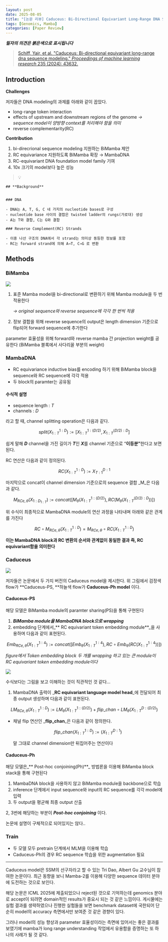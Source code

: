 ```yaml
---
layout: post
date: 2025-08-05
title: "[논문 리뷰] Caduceus: Bi-Directional Equivariant Long-Range DNA Sequence Modeling"
tags: [Genomics, Mamba]
categories: [Paper Review]
---
```


<span class="notion-red">_**필자의 의견은 붉은색으로 표시됩니다**_</span>


> [Schiff, Yair, et al. "Caduceus: Bi-directional equivariant long-range dna sequence modeling." ](https://pmc.ncbi.nlm.nih.gov/articles/PMC12189541/)[_Proceedings of machine learning research_](https://pmc.ncbi.nlm.nih.gov/articles/PMC12189541/)[ 235 (2024): 43632.](https://pmc.ncbi.nlm.nih.gov/articles/PMC12189541/)



## Introduction


**Challenges**


저자들은 DNA modeling의 과제를 아래와 같이 꼽았다.

- long-range token interaction
- effects of upstream and downstream regions of the genome 
_→ sequence model이 양방향 context를 처리해야 함을 의미_
- reverse complementarity(RC)

**Contribution**

1. bi-direcrional sequence modeling 지원하는 BiMamba 제안
1. RC equivariance 지원하도록 BiMamba 확장 → MambaDNA
1. RC-equivariant DNA foundation model family 기여
1. 10x 크기의 model보다 높은 성능

> 💡 


	## **Background**


	### DNA

	- DNA는 A, T, G, C 네 가지의 nucleotide bases로 구성
	- nucleotide base 사이의 결합은 twisted ladder의 rungs(가로대) 생성
	- A는 T와 결합, C는 G와 결합

	### Reverse Complement(RC) Strands

	- 이중 나선 구조의 DNA에서 각 strand는 의미상 동등한 정보를 포함
	- RC는 forward strand에 의해 A→T, C→G 로 변환


## Methods



### BiMamba


![](https://prod-files-secure.s3.us-west-2.amazonaws.com/542b861c-36a8-4051-84e5-8804b6728dba/2c247d59-7815-4980-99f0-8f0d21f445a7/image.png?X-Amz-Algorithm=AWS4-HMAC-SHA256&X-Amz-Content-Sha256=UNSIGNED-PAYLOAD&X-Amz-Credential=ASIAZI2LB4662VDXXREI%2F20250914%2Fus-west-2%2Fs3%2Faws4_request&X-Amz-Date=20250914T120146Z&X-Amz-Expires=3600&X-Amz-Security-Token=IQoJb3JpZ2luX2VjEN%2F%2F%2F%2F%2F%2F%2F%2F%2F%2F%2FwEaCXVzLXdlc3QtMiJHMEUCIQC71e5xmsc%2B85Gv34iUfzXprWbfi2LxXiJjMotykzgmsAIge8Q2ubkihrKEEW5W8IQQsCpsCSrxCal5SIx296k3NW4q%2FwMIWBAAGgw2Mzc0MjMxODM4MDUiDAmpMNJtLffCBwHnQCrcA3VRROmes476igmouB77FrMfIDDqbI4GZalnJLu9vSypemrLlVmwDqNIQDVKcFQxfk4EhRfFymuMmXiDa6TOKP5Xg50DzssJ3ON4ouptUzXcdA6gPZREDTujhIjJUmKpslJefLkIYQ8Wi9rLxT3oHVgiLvyaViepY8Nt3okcKHSioE63Y%2BKlv2KQzSIfzUJi7P6d0LJCQwwczyZ3OM1IgeJKMn4p%2FbiJRX6%2BYl5Zx5FuXoSX5NzYa%2BU%2FrgR9ei%2BegBzMQssVoP1ywUT7HgLsZnONaXrgI%2BntlNsiUCl5YVipgCVdzKDul%2FvvEqQL7BQh%2B%2FkQWrIXCa8L8Dh%2FRWmU9HlzjLcAUwHI1F%2BjNbzLeQ47UdhQtLrbnXXTEvsPkKt%2F7YYno%2FM6C9qKC5mizWnhsKwR7H3Mcv8xY%2BDdLGL9TMZF1Vvp6LekNvuIu%2FblerfAokOr7Ju6OdcPYHX%2FYmjIgwVzi5CHEceU0gG7dla0DmKfnzScMmnsRNJK0b6aTEcZBFROTF6RF4Phiuy3UDmxmEJpMBOUckh43JKm2ZE7JQ7Q2gK0unHHiCRC07NnWkzO5PRLCT4ZBlBIMCRxzcaWDFQ2ppPzC67%2BqHQAKdNBWLuL8KgHdaSx9GcmZ0MTMJzQmcYGOqUBGhY17pUalyZLMCtnAWLdExBqPtloR0q2jDHj5yn924TfNBASrdRD15d%2FJO%2BVZi9zJPWvWyIWFiME4Oy3mbysLyCRdBL529X2wmEFd2Sel5aptKPwja2JL%2FVVpVnWLRoViGdrQIrwmxnJUgZrNKoIXLnKcxSrHzfMKFJQwbt6THGKNoAC6wiZ4MejIARSpquhipazD6cnopZ56kLyObiHKJzh%2BrDP&X-Amz-Signature=2d4d77bcb6cca89e4196831f394269a311bedf8ed972a723595da164d9b0e07a&X-Amz-SignedHeaders=host&x-amz-checksum-mode=ENABLED&x-id=GetObject)

1. 표준 Mamba model을 bi-directional로 변환하기 위해 Mamba module을 두 번 적용한다

	_→ original sequence와 reverse sequence에 각각 한 번씩 적용_

1. 정보 결합을 위해 reverse sequence의 output은 length dimension 기준으로 flip되어 forward sequence에 추가한다

parameter 효율성을 위해 forward와 reverse mamba 간 projection weight를 공유한다 (BiMamba 블록에서 사다리꼴 부분의 weight)



### MambaDNA

- RC equivariance inductive bias를 encoding 하기 위해 BiMamba block을 sequence와 RC sequence에 각각 적용
- 두 block의 paramter는 공유됨


#### 수식적 설명

- sequence length : _T_
- channels : _D_

라고 할 때,  channel splitting operation은 다음과 같다.


$$
split(X^{1:D}_{1:T}):=[X^{1:(D/2)}_{1:T},X^{(D/2):D}_{1:T}]
$$


<span class="notion-red">쉽게 말해 </span><span class="notion-red">_**D**_</span><span class="notion-red"> channel을 가진 길이가 </span><span class="notion-red">_**T**_</span><span class="notion-red">인 </span><span class="notion-red">_**X**_</span><span class="notion-red">를 channel 기준으로 “</span><span class="notion-red">**이등분”**</span><span class="notion-red">한다고 보면 된다.</span>


RC 연산은 다음과 같이 정의된다.


$$
RC(X^{1:D}_{1:T}):=X^{D:1}_{T:1}
$$


마지막으로 concat이 channel dimension 기준으로의 sequence 결합 _M_은 다음과 같다.


$$
M_{RCe,\theta}(X_{1:D_{1:T}}):=concat([M_{\theta}(X^{1:(D/2)}_{1:T}),RC(M_{\theta}(X^{(D/2):D}_{1:T}))])
$$


위 수식이 최종적으로 MambaDNA module의 연산 과정을 나타내며 아래와 같은 관계를 가진다


$$
RC\circ M_{RCe,\theta}(X^{1:D}_{1:T}) = M_{RCe,\theta} \circ RC(X^{1:D}_{1:T})
$$


**이는 MambaDNA block과 RC 변환의 순서와 관계없이 동일한 결과 즉, RC equivariant함을 의미한다**



### Caduceus


![](https://prod-files-secure.s3.us-west-2.amazonaws.com/542b861c-36a8-4051-84e5-8804b6728dba/f94a60d7-8145-473b-aef9-7c68d3ec604a/image.png?X-Amz-Algorithm=AWS4-HMAC-SHA256&X-Amz-Content-Sha256=UNSIGNED-PAYLOAD&X-Amz-Credential=ASIAZI2LB4662VDXXREI%2F20250914%2Fus-west-2%2Fs3%2Faws4_request&X-Amz-Date=20250914T120146Z&X-Amz-Expires=3600&X-Amz-Security-Token=IQoJb3JpZ2luX2VjEN%2F%2F%2F%2F%2F%2F%2F%2F%2F%2F%2FwEaCXVzLXdlc3QtMiJHMEUCIQC71e5xmsc%2B85Gv34iUfzXprWbfi2LxXiJjMotykzgmsAIge8Q2ubkihrKEEW5W8IQQsCpsCSrxCal5SIx296k3NW4q%2FwMIWBAAGgw2Mzc0MjMxODM4MDUiDAmpMNJtLffCBwHnQCrcA3VRROmes476igmouB77FrMfIDDqbI4GZalnJLu9vSypemrLlVmwDqNIQDVKcFQxfk4EhRfFymuMmXiDa6TOKP5Xg50DzssJ3ON4ouptUzXcdA6gPZREDTujhIjJUmKpslJefLkIYQ8Wi9rLxT3oHVgiLvyaViepY8Nt3okcKHSioE63Y%2BKlv2KQzSIfzUJi7P6d0LJCQwwczyZ3OM1IgeJKMn4p%2FbiJRX6%2BYl5Zx5FuXoSX5NzYa%2BU%2FrgR9ei%2BegBzMQssVoP1ywUT7HgLsZnONaXrgI%2BntlNsiUCl5YVipgCVdzKDul%2FvvEqQL7BQh%2B%2FkQWrIXCa8L8Dh%2FRWmU9HlzjLcAUwHI1F%2BjNbzLeQ47UdhQtLrbnXXTEvsPkKt%2F7YYno%2FM6C9qKC5mizWnhsKwR7H3Mcv8xY%2BDdLGL9TMZF1Vvp6LekNvuIu%2FblerfAokOr7Ju6OdcPYHX%2FYmjIgwVzi5CHEceU0gG7dla0DmKfnzScMmnsRNJK0b6aTEcZBFROTF6RF4Phiuy3UDmxmEJpMBOUckh43JKm2ZE7JQ7Q2gK0unHHiCRC07NnWkzO5PRLCT4ZBlBIMCRxzcaWDFQ2ppPzC67%2BqHQAKdNBWLuL8KgHdaSx9GcmZ0MTMJzQmcYGOqUBGhY17pUalyZLMCtnAWLdExBqPtloR0q2jDHj5yn924TfNBASrdRD15d%2FJO%2BVZi9zJPWvWyIWFiME4Oy3mbysLyCRdBL529X2wmEFd2Sel5aptKPwja2JL%2FVVpVnWLRoViGdrQIrwmxnJUgZrNKoIXLnKcxSrHzfMKFJQwbt6THGKNoAC6wiZ4MejIARSpquhipazD6cnopZ56kLyObiHKJzh%2BrDP&X-Amz-Signature=292ed08c128b541e00e2b1c0389881a7abfd91c2178096ff98bb99c0b4a1c116&X-Amz-SignedHeaders=host&x-amz-checksum-mode=ENABLED&x-id=GetObject)


저자들은 논문에서 두 가지 버전의 Caduceus model을 제시한다. 위 그림에서 검정색 flow가 **Caduceus-PS, **하늘색 flow가 **Caduceus-Ph model** 이다.



#### Caduceus-PS


해당 모델은 BiMamba module의 paramter sharing(PS)을 통해 구현된다

1. _**BiMamba module을 MambaDNA block으로 wrapping**_
1. embedding 단계에서_** RC equivariant token embedding module**_을 사용하며 다음과 같이 표현된다.

$$
Emb_{RCe,\theta}(X^{1:4}_{1:T}):=concat([Emb_{\theta}(X^{1:4}_{1:T}),RC \circ Emb_{\theta}(RC(X^{1:4}_{1:T}))])
$$


_figure에서 Token embedding block 두 개를 wrapping 하고 있는 큰 module이 RC equivariant token embedding module이다_


![](https://prod-files-secure.s3.us-west-2.amazonaws.com/542b861c-36a8-4051-84e5-8804b6728dba/b175e4da-71eb-4e91-8c23-a06dabe673c9/image.png?X-Amz-Algorithm=AWS4-HMAC-SHA256&X-Amz-Content-Sha256=UNSIGNED-PAYLOAD&X-Amz-Credential=ASIAZI2LB4662VDXXREI%2F20250914%2Fus-west-2%2Fs3%2Faws4_request&X-Amz-Date=20250914T120146Z&X-Amz-Expires=3600&X-Amz-Security-Token=IQoJb3JpZ2luX2VjEN%2F%2F%2F%2F%2F%2F%2F%2F%2F%2F%2FwEaCXVzLXdlc3QtMiJHMEUCIQC71e5xmsc%2B85Gv34iUfzXprWbfi2LxXiJjMotykzgmsAIge8Q2ubkihrKEEW5W8IQQsCpsCSrxCal5SIx296k3NW4q%2FwMIWBAAGgw2Mzc0MjMxODM4MDUiDAmpMNJtLffCBwHnQCrcA3VRROmes476igmouB77FrMfIDDqbI4GZalnJLu9vSypemrLlVmwDqNIQDVKcFQxfk4EhRfFymuMmXiDa6TOKP5Xg50DzssJ3ON4ouptUzXcdA6gPZREDTujhIjJUmKpslJefLkIYQ8Wi9rLxT3oHVgiLvyaViepY8Nt3okcKHSioE63Y%2BKlv2KQzSIfzUJi7P6d0LJCQwwczyZ3OM1IgeJKMn4p%2FbiJRX6%2BYl5Zx5FuXoSX5NzYa%2BU%2FrgR9ei%2BegBzMQssVoP1ywUT7HgLsZnONaXrgI%2BntlNsiUCl5YVipgCVdzKDul%2FvvEqQL7BQh%2B%2FkQWrIXCa8L8Dh%2FRWmU9HlzjLcAUwHI1F%2BjNbzLeQ47UdhQtLrbnXXTEvsPkKt%2F7YYno%2FM6C9qKC5mizWnhsKwR7H3Mcv8xY%2BDdLGL9TMZF1Vvp6LekNvuIu%2FblerfAokOr7Ju6OdcPYHX%2FYmjIgwVzi5CHEceU0gG7dla0DmKfnzScMmnsRNJK0b6aTEcZBFROTF6RF4Phiuy3UDmxmEJpMBOUckh43JKm2ZE7JQ7Q2gK0unHHiCRC07NnWkzO5PRLCT4ZBlBIMCRxzcaWDFQ2ppPzC67%2BqHQAKdNBWLuL8KgHdaSx9GcmZ0MTMJzQmcYGOqUBGhY17pUalyZLMCtnAWLdExBqPtloR0q2jDHj5yn924TfNBASrdRD15d%2FJO%2BVZi9zJPWvWyIWFiME4Oy3mbysLyCRdBL529X2wmEFd2Sel5aptKPwja2JL%2FVVpVnWLRoViGdrQIrwmxnJUgZrNKoIXLnKcxSrHzfMKFJQwbt6THGKNoAC6wiZ4MejIARSpquhipazD6cnopZ56kLyObiHKJzh%2BrDP&X-Amz-Signature=881f366363981c7d09b8e8dfa6577e8891637ca0fafb494b0bf427375e0ea714&X-Amz-SignedHeaders=host&x-amz-checksum-mode=ENABLED&x-id=GetObject)


<span class="notion-red">수식보다는 그림을 보고 이해하는 것이 직관적인 것 같다…</span>

1. MambaDNA 출력이 _**RC equivariant language model head**_에 전달되어 최종 output 생성하며 다음과 같이 표현된다.

$$
LM_{RCe,\theta}(X^{1:D}_{1:T}):= LM_{\theta}(X^{1:(D/2)}_{1:T})+flip\_chan\circ LM_{\theta}(X^{D:(D/2)}_{1:T})
$$

- 채널 flip 연산인 _**flip\_chan**_은 다음과 같이 정의한다.

	$$
	flip\_chan(X^{1:D}_{1:T}):=(X^{D:1}_{1:T})
	$$


	말 그대로 channel dimension만 뒤집어주는 연산이다



#### Caduceus-Ph


해당 모델은_** Post-hoc conjoining(Ph)**_ 방법론을 이용해 BiMamba block stack을 통해 구현된다

1. MambaDNA block을 사용하지 않고 BiMamba module을 backbone으로 학습
1. inference 단계에서 input sequence와 input의 RC sequence를 각각 model에 입력
1. 두 output을 평균해 최종 output 산출

2, 3번에 해당하는 부분이 _**Post-hoc conjoining**_ 이다.


<span class="notion-red">논문에 설명이 구체적으로 되어있지는 않다..</span>



### Train

- 두 모델 모두 pretrain 단계에서 MLM을 이용해 학습
- Caduceus-Ph의 경우 RC sequence 학습을 위한 augmentation 필요

---


<span class="notion-red">Caduceus model은 SSM의 선구자라고 할 수 있는 Tri Dao, Albert Gu 교수님이 참여한 논문이다. 최근 동향을 보니 Mamba-2를 이용해 다양한 sequence 데이터 분야에 도전하는 것으로 보인다.</span>


<span class="notion-red">해당 논문은 ICML 2025에 제출되었으나 reject된 것으로 기억하는데 genomics 분야로 accept이 되려면 domain적인 results가 중요시 되는 것 같은 느낌이다. 게시물에는 실험 결과를 생략하였으나 진행한 실험들을 보면 benchmark dataset에 국한되어 단순히 model의 accuracy 측면에서만 보여준 것 같은 경향이 있다.</span>


<span class="notion-red">그러나 model의 성능 향상과 parameter 효율성이라는 측면에 있어서는 좋은 결과를 보였기에 mamba가 long range understanding 작업에서 유용함을 증명하는 또 하나의 사례가 될 것 같다.</span>

